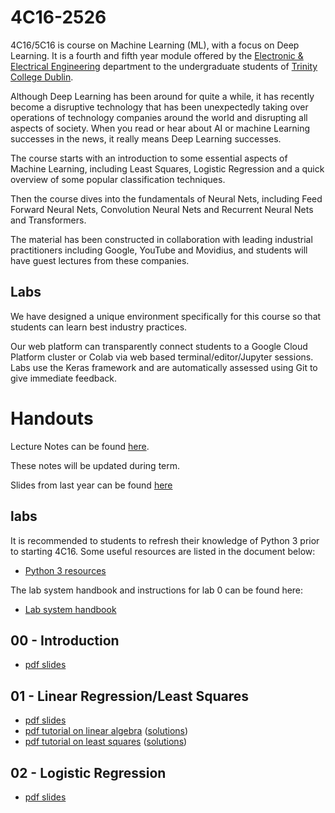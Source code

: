 # 4C16-2526

4C16/5C16 is course on Machine Learning (ML), with a focus on Deep
Learning. It is a fourth and fifth year module offered by the
[Electronic & Electrical Engineering](https://www.tcd.ie/eleceng/)
department to the undergraduate students of [Trinity College
Dublin](https://www.tcd.ie).

Although Deep Learning has been around for quite a while, it has recently become
a disruptive technology that has been unexpectedly taking over operations of
technology companies around the world and disrupting all aspects of
society. When you read or hear about AI or machine Learning successes in the
news, it really means Deep Learning successes.

The course starts with an introduction to some essential aspects of Machine
Learning, including Least Squares, Logistic Regression and a quick overview of
some popular classification techniques.

Then the course dives into the fundamentals of Neural Nets, including Feed
Forward Neural Nets, Convolution Neural Nets and Recurrent Neural Nets and
Transformers.

The material has been constructed in collaboration with leading industrial
practitioners including Google, YouTube and Movidius, and students will have
guest lectures from these companies.

## Labs

We have designed a unique environment specifically for this course so that
students can learn best industry practices.

Our web platform can transparently connect students to a Google Cloud Platform
cluster or Colab via web based terminal/editor/Jupyter sessions. Labs use the
Keras framework and are automatically assessed using Git to give immediate
feedback.

# Handouts 

Lecture Notes can be found [here](https://frcs.github.io/4C16-LectureNotes).

These notes will be updated during term.

Slides from last year can be found
[here](https://github.com/frcs/4C16-2425)

## labs

It is recommended to students to refresh their knowledge of Python 3
prior to starting 4C16. Some useful resources are listed in the document
below:

* [Python 3 resources ](/handouts/PreparationPython3.pdf)

The lab system handbook and instructions for lab 0 can be found here:

* [Lab system handbook](/handouts/4c16-lab-system-handbook.pdf)

## 00 - Introduction

* [pdf slides](/handouts/handout-00-intro.pdf)

## 01 - Linear Regression/Least Squares

* [pdf slides](/handouts/handout-01-linear-regression.pdf)
* [pdf tutorial on linear algebra](/handouts/tutorial-00-linear-algebra.pdf) ([solutions](/handouts/tutorial-00-linear-algebra-solutions.pdf))
* [pdf tutorial on least squares](/handouts/tutorial-01-linear-regression.pdf) ([solutions](/handouts/tutorial-01-linear-regression-solutions.pdf))
<!-- * [short quiz](/handouts/quiz1b-short.pdf) -->

## 02 - Logistic Regression

* [pdf slides](/handouts/handout-02-logistic-regression.pdf)


<!-- ## 03 - Classic Classifiers -->

<!-- * [pdf slides](/handouts/handout-03-classic-classifiers.pdf) -->

<!-- ## 04 - Evaluating Classifier Performance -->

<!-- * [pdf slides](/handouts/handout-04-evaluating-classifier-performance.pdf) -->

<!-- ## 05 - FeedForward Neural Networks -->

<!-- * [pdf slides](/handouts/handout-05-deep-feedforward-networks.pdf) -->

<!-- ## 06 - Convolutional Neural Networks -->

<!-- * [pdf slides](/handouts/handout-06-convolutional-neural-networks.pdf) -->

<!-- ## 07 - Advances in Network Architectures and Training -->

<!-- * [pdf slides](/handouts/handout-07-advances-in-network-architectures.pdf) -->

<!-- ## 08 - Recurrent Neural Networks -->

<!-- * [pdf slides](/handouts/handout-08-recurrent-neural-networks.pdf) -->


<!-- ## 09 - Generative Models -->

<!-- * [pdf slides](/handouts/handout-09-generative-models.pdf) -->

<!-- ## 10 - Attention Mechanism and Transformer Model -->

<!-- * [pdf slides](/handouts/handout-10-transformers.pdf) -->

<!-- ## 11 - Large Language Models -->

<!-- * [pdf slides](/handouts/handout-11-large-language-models.pdf) -->

